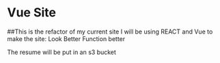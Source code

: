 # Vue Site
##This is the refactor of my current site
I will be using REACT and Vue to make the site:
  Look Better
  Function better

The resume will be put in an s3 bucket
